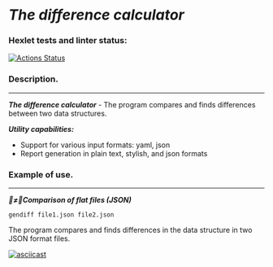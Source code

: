 # ***The difference calculator***
### Hexlet tests and linter status:
[![Actions Status](https://github.com/Xequrt/python-project-50/actions/workflows/hexlet-check.yml/badge.svg)](https://github.com/Xequrt/python-project-50/actions)

### Description.
___
***The difference calculator*** - The program compares and finds 
differences between two data structures.

***Utility capabilities:***
+ Support for various input formats: yaml, json
+ Report generation in plain text, stylish, and json formats

### Example of use.
___
***🐫≠🐪Comparison of flat files (JSON)***

`gendiff file1.json file2.json`

The program compares and finds differences in the data structure in two JSON format files.

[![asciicast](https://asciinema.org/a/662116.svg)](https://asciinema.org/a/662116)